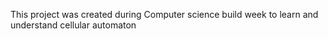 This project was created during Computer science build week to learn and understand cellular automaton